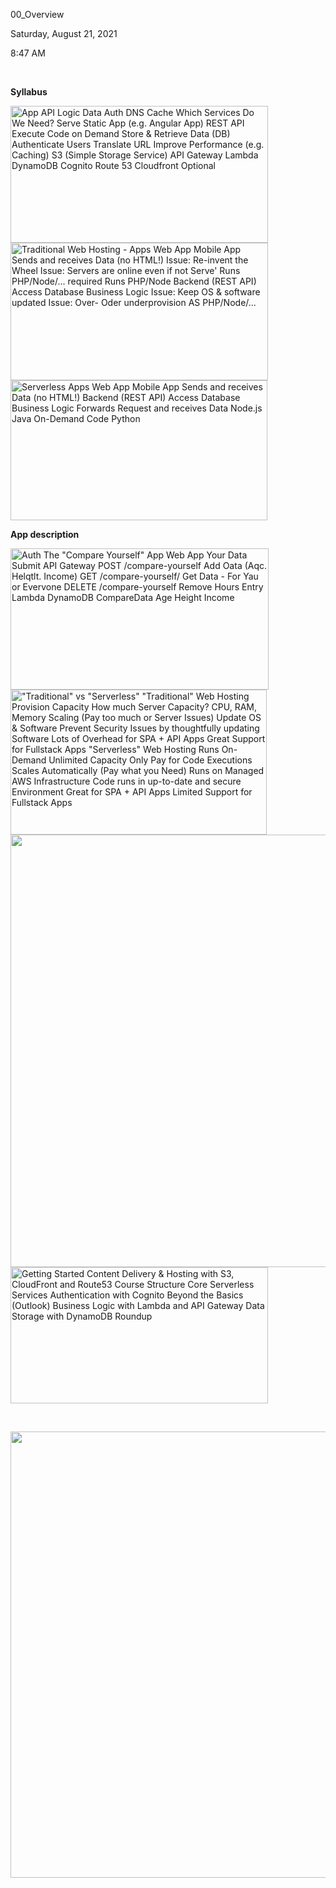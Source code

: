 00\_Overview

Saturday, August 21, 2021

8:47 AM

 

**Syllabus**

<img src="media/image1.png" style="width:4.29167in;height:2.27778in" alt="App API Logic Data Auth DNS Cache Which Services Do We Need? Serve Static App (e.g. Angular App) REST API Execute Code on Demand Store &amp; Retrieve Data (DB) Authenticate Users Translate URL Improve Performance (e.g. Caching) S3 (Simple Storage Service) API Gateway Lambda DynamoDB Cognito Route 53 Cloudfront Optional " /><img src="media/image2.png" style="width:4.29167in;height:2.29861in" alt="Traditional Web Hosting - Apps Web App Mobile App Sends and receives Data (no HTML!) Issue: Re-invent the Wheel Issue: Servers are online even if not Serve&#39; Runs PHP/Node/... required Runs PHP/Node Backend (REST API) Access Database Business Logic Issue: Keep OS &amp; software updated Issue: Over- Oder underprovision AS PHP/Node/... " /><img src="media/image3.png" style="width:4.27778in;height:2.33333in" alt="Serverless Apps Web App Mobile App Sends and receives Data (no HTML!) Backend (REST API) Access Database Business Logic Forwards Request and receives Data Node.js Java On-Demand Code Python " />

**App description**

<img src="media/image4.png" style="width:4.29861in;height:2.35417in" alt="Auth The &quot;Compare Yourself&quot; App Web App Your Data Submit API Gateway POST /compare-yourself Add Oata (Aqc. Helqtlt. Income) GET /compare-yourself/ Get Data - For Yau or Evervone DELETE /compare-yourself Remove Hours Entry Lambda DynamoDB CompareData Age Height Income " /><img src="media/image5.png" style="width:4.27083in;height:2.41667in" alt="&quot;Traditional&quot; vs &quot;Serverless&quot; &quot;Traditional&quot; Web Hosting Provision Capacity How much Server Capacity? CPU, RAM, Memory Scaling (Pay too much or Server Issues) Update OS &amp; Software Prevent Security Issues by thoughtfully updating Software Lots of Overhead for SPA + API Apps Great Support for Fullstack Apps &quot;Serverless&quot; Web Hosting Runs On-Demand Unlimited Capacity Only Pay for Code Executions Scales Automatically (Pay what you Need) Runs on Managed AWS Infrastructure Code runs in up-to-date and secure Environment Great for SPA + API Apps Limited Support for Fullstack Apps " /><img src="media/image6.png" style="width:12.04861in;height:7.20833in" /><img src="media/image7.png" style="width:4.29167in;height:2.27083in" alt="Getting Started Content Delivery &amp; Hosting with S3, CloudFront and Route53 Course Structure Core Serverless Services Authentication with Cognito Beyond the Basics (Outlook) Business Logic with Lambda and API Gateway Data Storage with DynamoDB Roundup " />

 

<img src="media/image8.png" style="width:12.02083in;height:7.4375in" />
